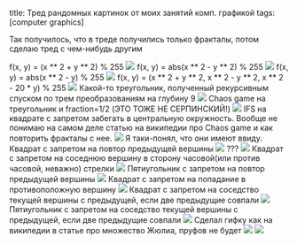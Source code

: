 title: Тред рандомных картинок от моих занятий комп. графикой
tags: [computer graphics]

Так получилось, что в треде получились только фракталы, потом сделаю тред с чем-нибудь другим

f(x, y) = (x ** 2 + y ** 2) % 255
![](/blog/static/img/a69YCx0_oVQ.jpg)
f(x, y) = abs(x ** 2 - y ** 2) % 255
![](/blog/static/img/Eq884xgHkDM.jpg)
f(x, y) = abs(x ** 2 - y) % 255
![](/blog/static/img/bZ4TZ10lvSk.jpg)
f(x, y) = (x ** 2 + y ** 2, x ** 2 - y ** 2, x ** 2 - 20 * y) % 255
![](/blog/static/img/X_dYdAqaE7s.jpg)
Какой-то треугольник, полученный рекурсивным спуском по трем преобразованиям на глубину 9
![](/blog/static/img/WvTIfaz6m2Y.jpg)
Chaos game на треугольник и fraction=1/2 (ЭТО ТОЖЕ НЕ СЕРПИНСКИЙ!)
![](/blog/static/img/nJTSA5723ts.jpg)
IFS на квадрате с запретом забегать в центральную окружность. Вообще не понимаю на самом деле статью на википедии про Chaos game и как повторить фракталы с нее.
![](/blog/static/img/sbbdi5wJ1nQ.jpg)
Я таки-понял, что они имеют ввиду. Квадрат с запретом на повтор предыдущей вершины
![](/blog/static/img/8-MzmofQioA.jpg)
???
![](/blog/static/img/9LK78aYPFQI.jpg)
Квадрат с запретом на соседнюю вершину в сторону часовой(или против часовой, неважно) стрелки
![](/blog/static/img/MipOsrewlQI.jpg)
Пятиугольник с запретом на повтор предыдущей вершины
![](/blog/static/img/n88czVeUKog.jpg)
Квадрат с запретом на попадание в противоположную вершину
![](/blog/static/img/tyehVtAz1lc.jpg)
Квадрат с запретом на соседство текущей вершины с предыдущей, если две предыдущие совпали
![](/blog/static/img/b8YVdsAY2Qg.jpg)
Пятиугольник с запретом на соседство текущей вершины с предыдущей, если две предыдущие совпали
![](/blog/static/img/dOeo5izO9Lg.jpg)
Сделал гифку как на википедии в статье про множество Жюлиа, пруфов не будет
![](/blog/static/img/hA0r3C2oeuA.jpg)
![](/blog/static/img/HgqQQ2FVW7w.jpg)

